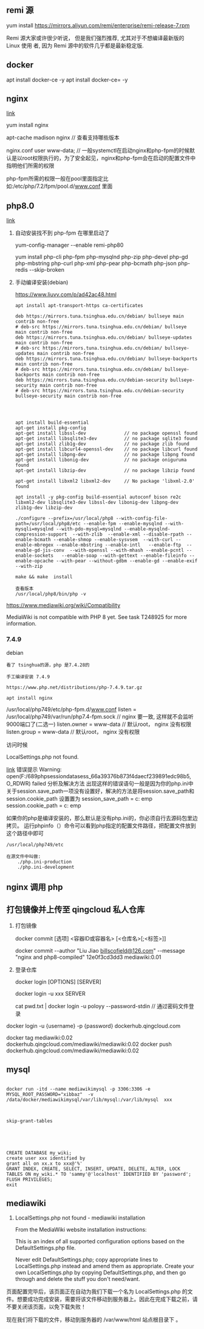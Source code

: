 ## remi 源

yum install https://mirrors.aliyun.com/remi/enterprise/remi-release-7.rpm

Remi 源大家或许很少听说， 但是我们强烈推荐, 尤其对于不想编译最新版的 Linux 使用
者, 因为 Remi 源中的软件几乎都是最新稳定版.


## docker 

apt install docker-ce -y
apt install docker-ce=<ver> -y


## nginx

[link](https://www.liuvv.com/p/ad42ac48.html)

yum install nginx


apt-cache madison nginx     // 查看支持哪些版本

nginx.conf
    user www-data;           // 一般systemctl在启动nginx和php-fpm的时候默认是以root权限执行的，为了安全起见，nginx和php-fpm会在启动的配置文件中指明他们所需的权限

php-fpm所需的权限一般在pool里面指定比如:/etc/php/7.2/fpm/pool.d/www.conf 里面

## php8.0

[link](https://www.liuvv.com/p/ad42ac48.html)

1. 自动安装找不到 php-fpm 在哪里启动了

    yum-config-manager --enable remi-php80

    yum install  php-cli php-fpm php-mysqlnd php-zip php-devel php-gd php-mbstring php-curl php-xml php-pear php-bcmath php-json php-redis  --skip-broken

2. 手动编译安装(debian)

    

    https://www.liuvv.com/p/ad42ac48.html

    ```
    apt install apt-transport-https ca-certificates

    deb https://mirrors.tuna.tsinghua.edu.cn/debian/ bullseye main contrib non-free
    # deb-src https://mirrors.tuna.tsinghua.edu.cn/debian/ bullseye main contrib non-free
    deb https://mirrors.tuna.tsinghua.edu.cn/debian/ bullseye-updates main contrib non-free
    # deb-src https://mirrors.tuna.tsinghua.edu.cn/debian/ bullseye-updates main contrib non-free
    deb https://mirrors.tuna.tsinghua.edu.cn/debian/ bullseye-backports main contrib non-free
    # deb-src https://mirrors.tuna.tsinghua.edu.cn/debian/ bullseye-backports main contrib non-free
    deb https://mirrors.tuna.tsinghua.edu.cn/debian-security bullseye-security main contrib non-free
    # deb-src https://mirrors.tuna.tsinghua.edu.cn/debian-security bullseye-security main contrib non-free




    apt install build-essential
    apt-get install pkg-config
    apt-get install libssl-dev              // no package openssl found
    apt-get install libsqlite3-dev          // no package sqlite3 found
    apt-get install zlib1g-dev              // no package zlib found
    apt-get install libcurl4-openssl-dev    // no package libcurl found
    apt-get install libpng-dev              // no package libpng found
    apt-get install libonig-dev             // no package oniguruma found
    apt-get install libzip-dev              // no package libzip found

    apt-get install libxml2 libxml2-dev     // No package 'libxml-2.0' found

    apt install -y pkg-config build-essential autoconf bison re2c libxml2-dev libsqlite3-dev libssl-dev libonig-dev libpng-dev zlib1g-dev libzip-dev

    ./configure --prefix=/usr/local/php8 --with-config-file-path=/usr/local/php8/etc --enable-fpm --enable-mysqlnd --with-mysqli=mysqlnd --with-pdo-mysql=mysqlnd --enable-mysqlnd-compression-support  --with-zlib  --enable-xml --disable-rpath --enable-bcmath --enable-shmop --enable-sysvsem  --with-curl --enable-mbregex --enable-mbstring --enable-intl   --enable-ftp  --enable-gd-jis-conv  --with-openssl --with-mhash --enable-pcntl --enable-sockets   --enable-soap --with-gettext --enable-fileinfo --enable-opcache --with-pear --without-gdbm --enable-gd --enable-exif --with-zip

    make && make  install

    查看版本
    /usr/local/php8/bin/php -v
    ```

https://www.mediawiki.org/wiki/Compatibility

MediaWiki is not compatible with PHP 8 yet. See task T248925 for more information.

### 7.4.9


debian

    看了 tsinghua的源，php 是7.4.28的

    手工编译安装 7.4.9

    https://www.php.net/distributions/php-7.4.9.tar.gz

    apt install nginx


/usr/local/php749/etc/php-fpm.d/www.conf
    listen = /usr/local/php749/var/run/php7.4-fpm.sock          // nginx 要一致, 这样就不会监听 9000端口了(二选一)
    listen.owner = www-data                                     // 默认root， nginx 没有权限
    listen.group = www-data                                     // 默认root， nginx 没有权限




访问时候

LocalSettings.php not found.


[link](https://www.shuzhiduo.com/A/LPdorybw53/)
错误提示 
Warning:
open(F:/689phpsessiondatasess_66a39376b873f4daecf239891edc98b5,
O_RDWR) failed 
分析及解决方法 
出现这样的错误语句一般是因为你的php.ini中关于session.save_path一项没有设置好，解决的方法是将session.save_path和session.cookie_path
设置置为 
session_save_path = c: emp 
session.cookie_path = c: emp 




如果你的php是编译安装的，那么默认是没有php.ini的，你必须自行去源码包里边拷贝。
运行phpinfo（）命令可以看到php指定的配置文件路径，把配置文件放到这个路径中即可

    /usr/local/php749/etc
    
    在源文件中叫做:
        ./php.ini-production
        ./php.ini-development



    


## nginx 调用 php



## 打包镜像并上传至 qingcloud 私人仓库


1. 打包镜像

    docker commit [选项] <容器ID或容器名>  [<仓库名>[;<标签>]]

    docker commit --author "Liu Jiao <billscofield@126.com>" --message "nginx and php8-compiled" 12e0f3cd3dd3 mediawiki:0.01

2. 登录仓库
    
    docker login [OPTIONS] [SERVER]

    docker login -u xxx SERVER

    cat pwd.txt | docker login -u poloyy --password-stdin               // 通过密码文件登录


docker login -u {username} -p {password} dockerhub.qingcloud.com

docker tag mediawiki:0.02 dockerhub.qingcloud.com/mediawiki/mediawiki:0.02
docker push dockerhub.qingcloud.com/mediawiki/mediawiki:0.02



## mysql



```

docker run -itd --name mediawikimysql -p 3306:3306 -e MYSQL_ROOT_PASSWORD="xibbaz"  -v /data/docker/mediawikimysql/var/lib/mysql:/var/lib/mysql  xxx



skip-grant-tables





CREATE DATABASE my_wiki;
create user xxx identified by 
grant all on xx.x to xxx@'%'
GRANT INDEX, CREATE, SELECT, INSERT, UPDATE, DELETE, ALTER, LOCK TABLES ON my_wiki.* TO 'sammy'@'localhost' IDENTIFIED BY 'password';
FLUSH PRIVILEGES;
exit
```


## mediawiki

1. LocalSettings.php not found - mediawiki installation

    From the MediaWiki website installation instructions:

    This is an index of all supported configuration options based on the DefaultSettings.php file.

    Never edit DefaultSettings.php; copy appropriate lines to LocalSettings.php instead and amend them as appropriate.
    Create your own LocalSettings.php by copying DefaultSettings.php, and then go through and delete the stuff you don't need/want.



页面配置完毕后，该页面正在自动为我们下载一个名为 LocalSettings.php 的文件。想要成功完成安装，需要将该文件移动到服务器上。因此在完成下载之前，请不要关闭该页面，以免下载失败！

现在我们将下载的文件，移动到服务器的 /var/www/html 站点根目录下 。





